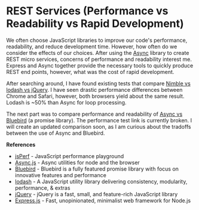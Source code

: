 REST Services (Performance vs Readability vs Rapid Development)
===============================================================

We often choose JavaScript libraries to improve our code's performance, readability, and reduce development time.  However, how often do we consider the effects of our choices.  After using the [Async](https://github.com/caolan/async) library to create REST micro services, concerns of performance and readability interest me.  Express and Async together provide the necessary tools to quickly produce REST end points, however, what was the cost of rapid development.

After searching around, I have found existing tests that compare [Nimble vs lodash vs jQuery](http://jsperf.com/nimble-vs-lodash-vs-jquery).  I have seen drastic performance differences between Chrome and Safari, however, both browsers yield about the same result.  Lodash is ~50% than Async for loop processing.

The next part was to compare performance and readability of [Async vs Bluebird](http://jsperf.com/async-vs-bluebird-comparing) (a promise library).  The performance test link is currently broken.  I will create an updated comparison soon, as I am curious about the tradoffs between the use of Async and Bluebird.

**References**

* [jsPerf](http://jsperf.com) - JavaScript performance playground
* [Async.js](https://github.com/caolan/async) - Async utilities for node and the browser
* [Bluebird](https://github.com/petkaantonov/bluebird) - Bluebird is a fully featured promise library with focus on innovative features and performance
* [lodash](https://lodash.com) - A JavaScript utility library delivering consistency, modularity, performance, & extras
* [jQuery](http://jquery.com) - jQuery is a fast, small, and feature-rich JavaScript library
* [Express.js](http://expressjs.com) - Fast, unopinionated, minimalist web framework for Node.js
